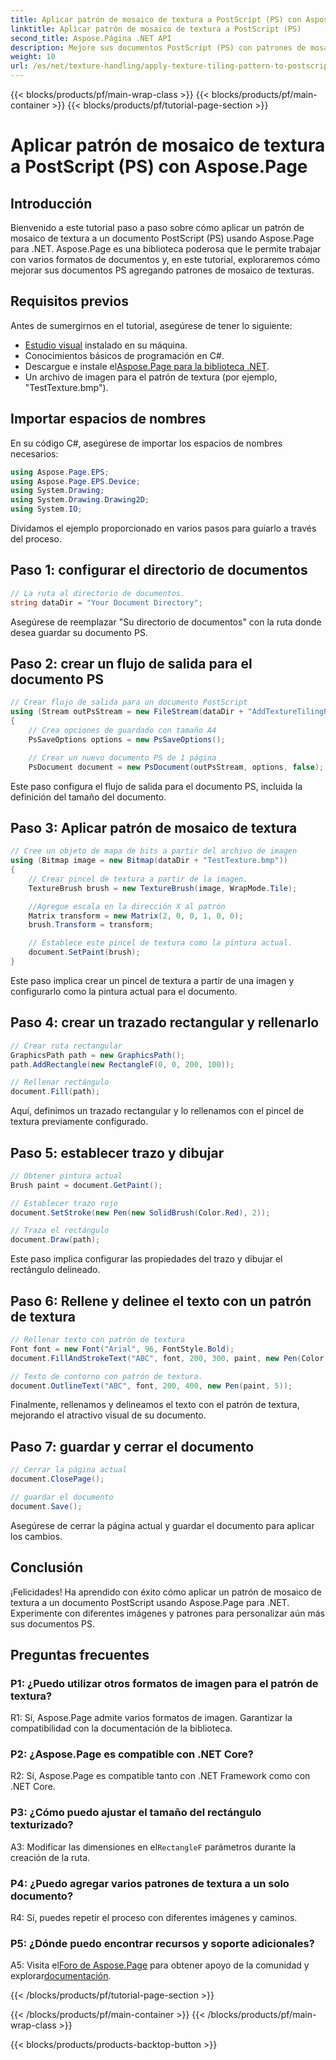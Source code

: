 ```yaml
---
title: Aplicar patrón de mosaico de textura a PostScript (PS) con Aspose.Page
linktitle: Aplicar patrón de mosaico de textura a PostScript (PS)
second_title: Aspose.Página .NET API
description: Mejore sus documentos PostScript (PS) con patrones de mosaico de texturas utilizando Aspose.Page para .NET. Siga nuestra guía paso a paso para darle un toque creativo.
weight: 10
url: /es/net/texture-handling/apply-texture-tiling-pattern-to-postscript-ps/
---
```


{{< blocks/products/pf/main-wrap-class >}}
{{< blocks/products/pf/main-container >}}
{{< blocks/products/pf/tutorial-page-section >}}

# Aplicar patrón de mosaico de textura a PostScript (PS) con Aspose.Page

## Introducción

Bienvenido a este tutorial paso a paso sobre cómo aplicar un patrón de mosaico de textura a un documento PostScript (PS) usando Aspose.Page para .NET. Aspose.Page es una biblioteca poderosa que le permite trabajar con varios formatos de documentos y, en este tutorial, exploraremos cómo mejorar sus documentos PS agregando patrones de mosaico de texturas.

## Requisitos previos

Antes de sumergirnos en el tutorial, asegúrese de tener lo siguiente:

- [Estudio visual](https://visualstudio.microsoft.com/) instalado en su máquina.
- Conocimientos básicos de programación en C#.
-  Descargue e instale el[Aspose.Page para la biblioteca .NET](https://releases.aspose.com/page/net/).
- Un archivo de imagen para el patrón de textura (por ejemplo, "TestTexture.bmp").

## Importar espacios de nombres

En su código C#, asegúrese de importar los espacios de nombres necesarios:

```csharp
using Aspose.Page.EPS;
using Aspose.Page.EPS.Device;
using System.Drawing;
using System.Drawing.Drawing2D;
using System.IO;
```

Dividamos el ejemplo proporcionado en varios pasos para guiarlo a través del proceso.

## Paso 1: configurar el directorio de documentos

```csharp
// La ruta al directorio de documentos.
string dataDir = "Your Document Directory";
```

Asegúrese de reemplazar "Su directorio de documentos" con la ruta donde desea guardar su documento PS.

## Paso 2: crear un flujo de salida para el documento PS

```csharp
// Crear flujo de salida para un documento PostScript
using (Stream outPsStream = new FileStream(dataDir + "AddTextureTilingPattern_outPS.ps", FileMode.Create))
{
    // Crea opciones de guardado con tamaño A4
    PsSaveOptions options = new PsSaveOptions();

    // Crear un nuevo documento PS de 1 página
    PsDocument document = new PsDocument(outPsStream, options, false);
```

Este paso configura el flujo de salida para el documento PS, incluida la definición del tamaño del documento.

## Paso 3: Aplicar patrón de mosaico de textura

```csharp
// Cree un objeto de mapa de bits a partir del archivo de imagen
using (Bitmap image = new Bitmap(dataDir + "TestTexture.bmp"))
{
    // Crear pincel de textura a partir de la imagen.
    TextureBrush brush = new TextureBrush(image, WrapMode.Tile);

    //Agregue escala en la dirección X al patrón
    Matrix transform = new Matrix(2, 0, 0, 1, 0, 0);
    brush.Transform = transform;

    // Establece este pincel de textura como la pintura actual.
    document.SetPaint(brush);
}
```

Este paso implica crear un pincel de textura a partir de una imagen y configurarlo como la pintura actual para el documento.

## Paso 4: crear un trazado rectangular y rellenarlo

```csharp
// Crear ruta rectangular
GraphicsPath path = new GraphicsPath();
path.AddRectangle(new RectangleF(0, 0, 200, 100));

// Rellenar rectángulo
document.Fill(path);
```

Aquí, definimos un trazado rectangular y lo rellenamos con el pincel de textura previamente configurado.

## Paso 5: establecer trazo y dibujar

```csharp
// Obtener pintura actual
Brush paint = document.GetPaint();

// Establecer trazo rojo
document.SetStroke(new Pen(new SolidBrush(Color.Red), 2));

// Traza el rectángulo
document.Draw(path);
```

Este paso implica configurar las propiedades del trazo y dibujar el rectángulo delineado.

## Paso 6: Rellene y delinee el texto con un patrón de textura

```csharp
// Rellenar texto con patrón de textura
Font font = new Font("Arial", 96, FontStyle.Bold);
document.FillAndStrokeText("ABC", font, 200, 300, paint, new Pen(Color.Black, 2));

// Texto de contorno con patrón de textura.
document.OutlineText("ABC", font, 200, 400, new Pen(paint, 5));
```

Finalmente, rellenamos y delineamos el texto con el patrón de textura, mejorando el atractivo visual de su documento.

## Paso 7: guardar y cerrar el documento

```csharp
// Cerrar la página actual
document.ClosePage();

// guardar el documento
document.Save();
```

Asegúrese de cerrar la página actual y guardar el documento para aplicar los cambios.

## Conclusión

¡Felicidades! Ha aprendido con éxito cómo aplicar un patrón de mosaico de textura a un documento PostScript usando Aspose.Page para .NET. Experimente con diferentes imágenes y patrones para personalizar aún más sus documentos PS.

## Preguntas frecuentes

### P1: ¿Puedo utilizar otros formatos de imagen para el patrón de textura?

R1: Sí, Aspose.Page admite varios formatos de imagen. Garantizar la compatibilidad con la documentación de la biblioteca.

### P2: ¿Aspose.Page es compatible con .NET Core?

R2: Sí, Aspose.Page es compatible tanto con .NET Framework como con .NET Core.

### P3: ¿Cómo puedo ajustar el tamaño del rectángulo texturizado?

 A3: Modificar las dimensiones en el`RectangleF` parámetros durante la creación de la ruta.

### P4: ¿Puedo agregar varios patrones de textura a un solo documento?

R4: Sí, puedes repetir el proceso con diferentes imágenes y caminos.

### P5: ¿Dónde puedo encontrar recursos y soporte adicionales?

 A5: Visita el[Foro de Aspose.Page](https://forum.aspose.com/c/page/39) para obtener apoyo de la comunidad y explorar[documentación](https://reference.aspose.com/page/net/).

{{< /blocks/products/pf/tutorial-page-section >}}

{{< /blocks/products/pf/main-container >}}
{{< /blocks/products/pf/main-wrap-class >}}

{{< blocks/products/products-backtop-button >}}
